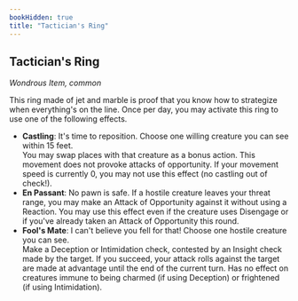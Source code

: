 ```yaml
---
bookHidden: true
title: "Tactician's Ring"
---
```

## Tactician's Ring
*Wondrous Item, common*

This ring made of jet and marble is proof that you know how to strategize when everything's on the line.
Once per day, you may activate this ring to use one of the following effects.
- **Castling**: It's time to reposition. Choose one willing creature you can see within 15 feet.  
    You may swap places with that creature as a bonus action. This movement does not provoke attacks of opportunity. If your movement speed is currently 0, you may not use this effect (no castling out of check!).
- **En Passant**: No pawn is safe. If a hostile creature leaves your threat range, you may make an Attack of Opportunity against it without using a Reaction. You may use this effect even if the creature uses Disengage or if you've already taken an Attack of Opportunity this round.
- **Fool's Mate**: I can't believe you fell for that! Choose one hostile creature you can see.  
    Make a Deception or Intimidation check, contested by an Insight check made by the target. If you succeed, your attack rolls against the target are made at advantage until the end of the current turn. Has no effect on creatures immune to being charmed (if using Deception) or frightened (if using Intimidation).
